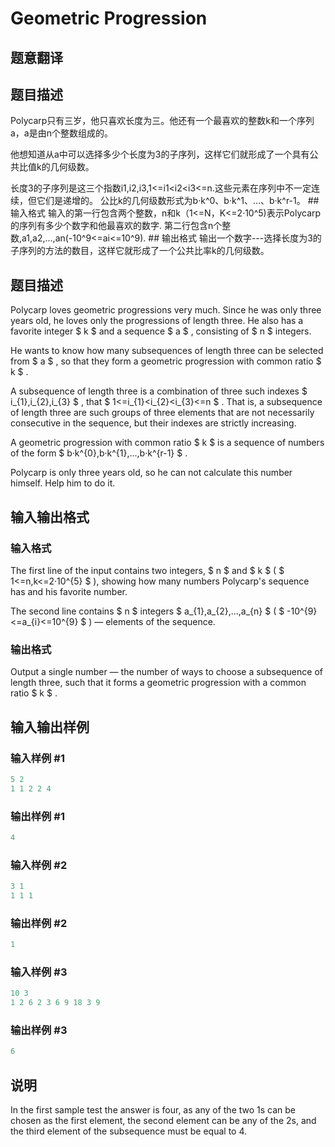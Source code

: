 # Geometric Progression

## 题意翻译

## 题目描述

Polycarp只有三岁，他只喜欢长度为三。他还有一个最喜欢的整数k和一个序列a，a是由n个整数组成的。

他想知道从a中可以选择多少个长度为3的子序列，这样它们就形成了一个具有公共比值k的几何级数。

长度3的子序列是这三个指数i1,i2,i3,1<=i1<i2<i3<=n.这些元素在序列中不一定连续，但它们是递增的。 公比k的几何级数形式为b·k^0、b·k^1、…、b·k^r-1。 ## 输入格式 输入的第一行包含两个整数，n和k（1<=N，K<=2·10^5)表示Polycarp的序列有多少个数字和他最喜欢的数字. 第二行包含n个整数,a1,a2,...,an(-10^9<=ai<=10^9). ## 输出格式 输出一个数字---选择长度为3的子序列的方法的数目，这样它就形成了一个公共比率k的几何级数。

## 题目描述

Polycarp loves geometric progressions very much. Since he was only three years old, he loves only the progressions of length three. He also has a favorite integer $ k $ and a sequence $ a $ , consisting of $ n $ integers.

He wants to know how many subsequences of length three can be selected from $ a $ , so that they form a geometric progression with common ratio $ k $ .

A subsequence of length three is a combination of three such indexes $ i_{1},i_{2},i_{3} $ , that $ 1<=i_{1}&lt;i_{2}&lt;i_{3}<=n $ . That is, a subsequence of length three are such groups of three elements that are not necessarily consecutive in the sequence, but their indexes are strictly increasing.

A geometric progression with common ratio $ k $ is a sequence of numbers of the form $ b·k^{0},b·k^{1},...,b·k^{r-1} $ .

Polycarp is only three years old, so he can not calculate this number himself. Help him to do it.

## 输入输出格式

### 输入格式

The first line of the input contains two integers, $ n $ and $ k $ ( $ 1<=n,k<=2·10^{5} $ ), showing how many numbers Polycarp's sequence has and his favorite number.

The second line contains $ n $ integers $ a_{1},a_{2},...,a_{n} $ ( $ -10^{9}<=a_{i}<=10^{9} $ ) — elements of the sequence.

### 输出格式

Output a single number — the number of ways to choose a subsequence of length three, such that it forms a geometric progression with a common ratio $ k $ .

## 输入输出样例

### 输入样例 #1

```cpp
5 2
1 1 2 2 4

```
### 输出样例 #1

```cpp
4
```


### 输入样例 #2

```cpp
3 1
1 1 1

```
### 输出样例 #2

```cpp
1
```


### 输入样例 #3

```cpp
10 3
1 2 6 2 3 6 9 18 3 9

```
### 输出样例 #3

```cpp
6
```


## 说明

In the first sample test the answer is four, as any of the two 1s can be chosen as the first element, the second element can be any of the 2s, and the third element of the subsequence must be equal to 4.

